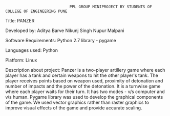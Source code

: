                                 PPL GROUP MINIPROJECT BY STUDENTS OF COLLEGE OF ENGINEERING PUNE

Title: PANZER

Developed by:
Aditya Barve
Nikunj Singh
Nupur Malpani

Software Requirements:
	Python 2.7
	library - pygame
				
Languages used:
	Python

Platform:
	Linux

Description about project:
	Panzer is a two-player artillery game where each player has a tank and certain weapons to hit the other player's tank.
	The player receives points based on weapon used, proximity of detonation and number of impacts and the power of the detonation.
	It is a turnwise game where each player waits for their turn.
	It has two modes -  v/s computer and v/s human.
	Pygame library was used to develop the graphical components of the game.
	We used vector graphics rather than raster graphics to improve visual effects of the game and provide accurate scaling.

